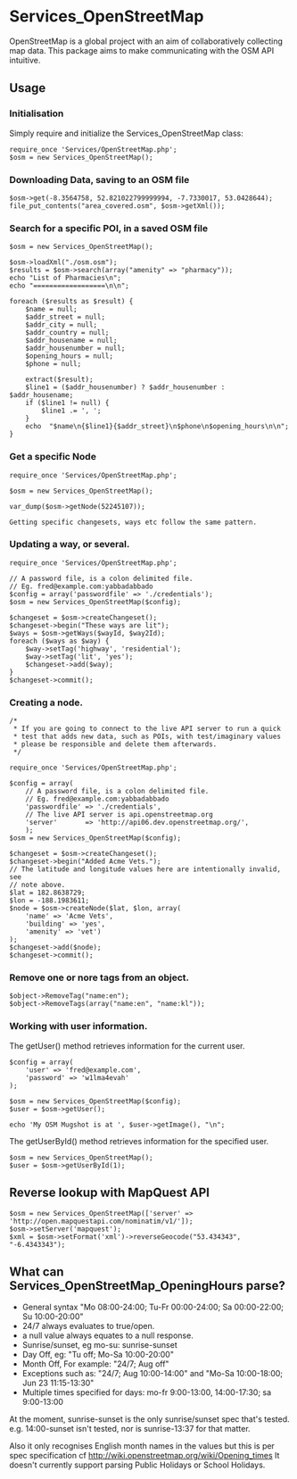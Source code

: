 # Services_OpenStreetMap
OpenStreetMap is a global project with an aim of collaboratively collecting map
data. This package aims to make communicating with the OSM API intuitive.

## Usage

### Initialisation

Simply require and initialize the Services_OpenStreetMap class:

    require_once 'Services/OpenStreetMap.php';
    $osm = new Services_OpenStreetMap();

### Downloading Data, saving to an OSM file

    $osm->get(-8.3564758, 52.821022799999994, -7.7330017, 53.0428644);
    file_put_contents("area_covered.osm", $osm->getXml());


### Search for a specific POI, in a saved OSM file
    $osm = new Services_OpenStreetMap();

    $osm->loadXml("./osm.osm");
    $results = $osm->search(array("amenity" => "pharmacy"));
    echo "List of Pharmacies\n";
    echo "==================\n\n";

    foreach ($results as $result) {
        $name = null;
        $addr_street = null;
        $addr_city = null;
        $addr_country = null;
        $addr_housename = null;
        $addr_housenumber = null;
        $opening_hours = null;
        $phone = null;

        extract($result);
        $line1 = ($addr_housenumber) ? $addr_housenumber : $addr_housename;
        if ($line1 != null) {
            $line1 .= ', ';
        }
        echo  "$name\n{$line1}{$addr_street}\n$phone\n$opening_hours\n\n";
    }

### Get a specific Node
    require_once 'Services/OpenStreetMap.php';

    $osm = new Services_OpenStreetMap();

    var_dump($osm->getNode(52245107));

    Getting specific changesets, ways etc follow the same pattern.


### Updating a way, or several.
    require_once 'Services/OpenStreetMap.php';

    // A password file, is a colon delimited file.
    // Eg. fred@example.com:yabbadabbado
    $config = array('passwordfile' => './credentials');
    $osm = new Services_OpenStreetMap($config);

    $changeset = $osm->createChangeset();
    $changeset->begin("These ways are lit");
    $ways = $osm->getWays($wayId, $way2Id);
    foreach ($ways as $way) {
        $way->setTag('highway', 'residential');
        $way->setTag('lit', 'yes');
        $changeset->add($way);
    }
    $changeset->commit();

### Creating a node.

    /*
     * If you are going to connect to the live API server to run a quick
     * test that adds new data, such as POIs, with test/imaginary values
     * please be responsible and delete them afterwards.
     */

    require_once 'Services/OpenStreetMap.php';

    $config = array(
        // A password file, is a colon delimited file.
        // Eg. fred@example.com:yabbadabbado
        'passwordfile' => './credentials',
        // The live API server is api.openstreetmap.org
        'server'       => 'http://api06.dev.openstreetmap.org/',
        );
    $osm = new Services_OpenStreetMap($config);

    $changeset = $osm->createChangeset();
    $changeset->begin("Added Acme Vets.");
    // The latitude and longitude values here are intentionally invalid, see
    // note above.
    $lat = 182.8638729;
    $lon = -188.1983611;
    $node = $osm->createNode($lat, $lon, array(
        'name' => 'Acme Vets',
        'building' => 'yes',
        'amenity' => 'vet')
    );
    $changeset->add($node);
    $changeset->commit();

### Remove one or nore tags from an object.

    $object->RemoveTag("name:en");
    $object->RemoveTags(array("name:en", "name:kl"));

### Working with user information.

The getUser() method retrieves information for the current user.

    $config = array(
        'user' => 'fred@example.com',
        'password' => 'w1lma4evah'
    );

    $osm = new Services_OpenStreetMap($config);
    $user = $osm->getUser();

    echo 'My OSM Mugshot is at ', $user->getImage(), "\n";

The getUserById() method retrieves information for the specified user.

    $osm = new Services_OpenStreetMap();
    $user = $osm->getUserById(1);

## Reverse lookup with MapQuest API

    $osm = new Services_OpenStreetMap(['server' => 'http://open.mapquestapi.com/nominatim/v1/']);
    $osm->setServer('mapquest');
    $xml = $osm->setFormat('xml')->reverseGeocode("53.434343", "-6.4343343");

## What can Services_OpenStreetMap_OpeningHours parse?

* General syntax "Mo 08:00-24:00; Tu-Fr 00:00-24:00; Sa 00:00-22:00; Su 10:00-20:00"
* 24/7 always evaluates to true/open.
* a null value always equates to a null response.
* Sunrise/sunset, eg mo-su: sunrise-sunset
* Day Off, eg: "Tu off; Mo-Sa 10:00-20:00"
* Month Off, For example: "24/7; Aug off"
* Exceptions such as: "24/7; Aug 10:00-14:00" and "Mo-Sa 10:00-18:00; Jun 23 11:15-13:30"
* Multiple times specified for days: mo-fr 9:00-13:00, 14:00-17:30; sa 9:00-13:00

At the moment, sunrise-sunset is the only sunrise/sunset spec that's tested.
e.g. 14:00-sunset isn't tested, nor is sunrise-13:37 for that matter.

Also it only recognises English month names in the values but this is per spec specification cf http://wiki.openstreetmap.org/wiki/Opening_times
It doesn't currently support parsing Public Holidays or School Holidays.
